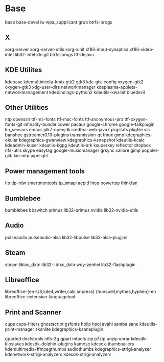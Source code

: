 # Base
base base-devel iw wpa_supplicant grub btrfs-progs

## X
xorg-server xorg-server-utils xorg-xinit xf86-input-synaptics xf86-video-intel lib32-intel-dri git btrfs-progs ttf-dejavu

## KDE Utilites
kdebase kdemultimedia-kmix gtk2 gtk3 kde-gtk-config oxygen-gtk2 oxygen-gtk3 xdg-user-dirs networkmanager kdeplasma-applets-networkmanagement kdebindings-python2 kdeutils-kwallet bluedevil

## Other Utilities
ntp openssh ttf-ms-fonts ttf-mac-fonts ttf-anonymous-pro ttf-oxygen-fonts-git infinality-bundle cower pacaur google-chrome google-talkplugin lm_sensors emacs jdk7-openjdk icedtea-web-java7 pkgstats pkgfile vlc banshee gstreamer0.10-plugins transmission-qt tmux gimp kdegraphics-okular kdegraphics-gwenview kdegraphics-ksnapshot kdeutils-kcalc kdeadmin-kuser kdeutils-kgpg kdeutils-ark ksuperkey reflector dropbox nfs-utils skype easytag google-musicmanager grsync calibre gimp poppler-glib kio-mtp pipelight

## Power management tools
tlp tlp-rdw smartmontools tp_smapi acpid htop powertop thinkfan

## Bumblebee
bumblebee bbswitch primus lib32-primus nvidia lib32-nvidia-utils

## Audio
pulseaudio pulseaudio-alsa lib32-libpulse lib32-alsa-plugins

## Steam
steam libtxc_dxtn lib32-libtxc_dxtn wqy-zenhei lib32-flashplugin

## Libreoffice
libreoffice-{en-US,kde4,writer,calc,impress} {hunspell,mythes,hyphen}-en libreoffice-extension-languagetool

## Print and Scanner
cups cups-filters ghostscript gsfonts hplip hpoj avahi samba sane kdeutils-print-manager skanlite kdegraphics-ksaneplugin




gparted dosfstools ntfs-3g gpart mtools zip p7zip unzip unrar kdesdk-kioslaves kdesdk-dolphin-plugins kamoso kdesdk-thumbnailers kdemultimedia-ffmpegthumbs audiothumbs kdegraphics-strigi-analyzer kdenetwork-strigi-analyzers kdesdk-strigi-analyzers